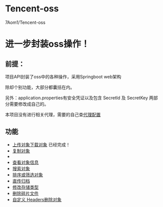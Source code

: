# Tencent-oss
7Aom1/Tencent-oss
# 进一步封装oss操作！

## 前提：

项目API封装了oss中的各种操作，采用Springboot web架构

除却个别功能，大部分都囊括在内。

另外：application.properties有安全凭证以及包含 SecretId 及 SecretKey 两部分需要修改成自己的。

本项目没有进行相关代理，需要的自己查[代理配置](https://cloud.tencent.com/document/sdk/Java)


## 功能

- [上传对象](https://cloud.tencent.com/document/product/436/13321)[下载对象](https://cloud.tencent.com/document/product/436/13322)
已经完成！
- [复制对象](https://cloud.tencent.com/document/product/436/39849)
- 
- [查看对象信息](https://cloud.tencent.com/document/product/436/13326)
- [搜索对象](https://cloud.tencent.com/document/product/436/13325)
- [排序或筛选对象](https://cloud.tencent.com/document/product/436/52661)
- [直传归档](https://cloud.tencent.com/document/product/436/34338)
- [修改存储类型](https://cloud.tencent.com/document/product/436/33492)
- [删除碎片文件](https://cloud.tencent.com/document/product/436/17313)
- [自定义 Headers](https://cloud.tencent.com/document/product/436/13361)[删除对象](https://cloud.tencent.com/document/product/436/13323)
